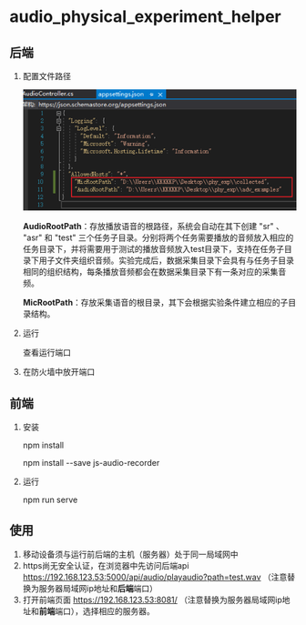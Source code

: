 # audio_physical_experiment_helper

## 后端

1. 配置文件路径

   ![image-20220213104218972](README.assets/image-20220213104218972.png)

   **AudioRootPath**：存放播放语音的根路径，系统会自动在其下创建 "sr" 、 "asr" 和 "test" 三个任务子目录。分别将两个任务需要播放的音频放入相应的任务目录下，并将需要用于测试的播放音频放入test目录下，支持在任务子目录下用子文件夹组织音频。实验完成后，数据采集目录下会具有与任务子目录相同的组织结构，每条播放音频都会在数据采集目录下有一条对应的采集音频。

   **MicRootPath**：存放采集语音的根目录，其下会根据实验条件建立相应的子目录结构。

2. 运行

   查看运行端口

3. 在防火墙中放开端口

## 前端

1. 安装

   npm install

   npm install --save js-audio-recorder

2. 运行

   npm run serve

## 使用

1. 移动设备须与运行前后端的主机（服务器）处于同一局域网中
2. https尚无安全认证，在浏览器中先访问后端api https://192.168.123.53:5000/api/audio/playaudio?path=test.wav （注意替换为服务器局域网ip地址和**后端**端口）
3. 打开前端页面 https://192.168.123.53:8081/ （注意替换为服务器局域网ip地址和**前端**端口），选择相应的服务器。